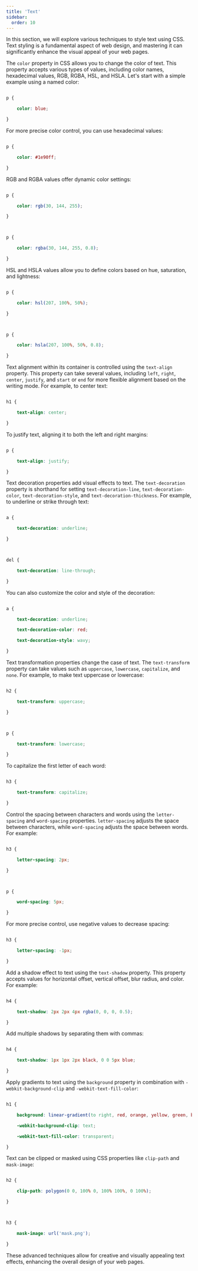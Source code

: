 ```yaml
---
title: 'Text'
sidebar:
  order: 10
---
```


 

In this section, we will explore various techniques to style text using CSS. Text styling is a fundamental aspect of web design, and mastering it can significantly enhance the visual appeal of your web pages.





The `color` property in CSS allows you to change the color of text. This property accepts various types of values, including color names, hexadecimal values, RGB, RGBA, HSL, and HSLA. Let's start with a simple example using a named color:



```css

p {

    color: blue;

}

```



For more precise color control, you can use hexadecimal values:



```css

p {

    color: #1e90ff;

}

```



RGB and RGBA values offer dynamic color settings:



```css

p {

    color: rgb(30, 144, 255);

}



p {

    color: rgba(30, 144, 255, 0.8);

}

```



HSL and HSLA values allow you to define colors based on hue, saturation, and lightness:



```css

p {

    color: hsl(207, 100%, 50%);

}



p {

    color: hsla(207, 100%, 50%, 0.8);

}

```





Text alignment within its container is controlled using the `text-align` property. This property can take several values, including `left`, `right`, `center`, `justify`, and `start` or `end` for more flexible alignment based on the writing mode. For example, to center text:



```css

h1 {

    text-align: center;

}

```



To justify text, aligning it to both the left and right margins:



```css

p {

    text-align: justify;

}

```





Text decoration properties add visual effects to text. The `text-decoration` property is shorthand for setting `text-decoration-line`, `text-decoration-color`, `text-decoration-style`, and `text-decoration-thickness`. For example, to underline or strike through text:



```css

a {

    text-decoration: underline;

}



del {

    text-decoration: line-through;

}

```



You can also customize the color and style of the decoration:



```css

a {

    text-decoration: underline;

    text-decoration-color: red;

    text-decoration-style: wavy;

}

```





Text transformation properties change the case of text. The `text-transform` property can take values such as `uppercase`, `lowercase`, `capitalize`, and `none`. For example, to make text uppercase or lowercase:



```css

h2 {

    text-transform: uppercase;

}



p {

    text-transform: lowercase;

}

```



To capitalize the first letter of each word:



```css

h3 {

    text-transform: capitalize;

}

```





Control the spacing between characters and words using the `letter-spacing` and `word-spacing` properties. `letter-spacing` adjusts the space between characters, while `word-spacing` adjusts the space between words. For example:



```css

h3 {

    letter-spacing: 2px;

}



p {

    word-spacing: 5px;

}

```



For more precise control, use negative values to decrease spacing:



```css

h3 {

    letter-spacing: -1px;

}

```





Add a shadow effect to text using the `text-shadow` property. This property accepts values for horizontal offset, vertical offset, blur radius, and color. For example:



```css

h4 {

    text-shadow: 2px 2px 4px rgba(0, 0, 0, 0.5);

}

```



Add multiple shadows by separating them with commas:



```css

h4 {

    text-shadow: 1px 1px 2px black, 0 0 5px blue;

}

```







Apply gradients to text using the `background` property in combination with `-webkit-background-clip` and `-webkit-text-fill-color`:



```css

h1 {

    background: linear-gradient(to right, red, orange, yellow, green, blue, indigo, violet);

    -webkit-background-clip: text;

    -webkit-text-fill-color: transparent;

}

```





Text can be clipped or masked using CSS properties like `clip-path` and `mask-image`:



```css

h2 {

    clip-path: polygon(0 0, 100% 0, 100% 100%, 0 100%);

}



h3 {

    mask-image: url('mask.png');

}

```



These advanced techniques allow for creative and visually appealing text effects, enhancing the overall design of your web pages.